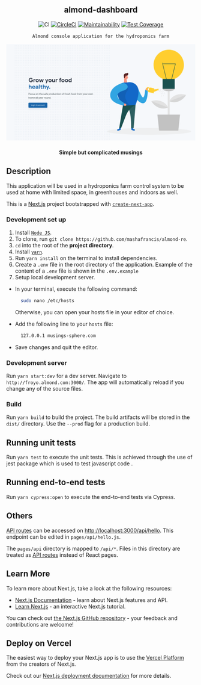 <div align="center">

## almond-dashboard

![CI](https://github.com/musings-sphere/musings-fe/workflows/CI/badge.svg)
[![CircleCI](https://circleci.com/gh/musings-sphere/musings-fe/tree/main.svg?style=svg)](https://circleci.com/gh/musings-sphere/musings-fe/tree/main)
[![Maintainability](https://api.codeclimate.com/v1/badges/af282436504ed75c2bf2/maintainability)](https://codeclimate.com/github/musings-sphere/musings-fe/maintainability)
[![Test Coverage](https://api.codeclimate.com/v1/badges/af282436504ed75c2bf2/test_coverage)](https://codeclimate.com/github/musings-sphere/musings-fe/test_coverage)

</div>

<div align="center">

    Almond console application for the hydroponics farm

[![Almond](../public/img/readme.png)](https://almond-re-staging.herokuapp.com/)

#### Simple but complicated musings

</div>

## Description

This application will be used in a hydroponics farm control system to be used at home with limited space, in greenhouses and indoors as well.

This is a [Next.js](https://nextjs.org/) project bootstrapped with [`create-next-app`](https://github.com/vercel/next.js/tree/canary/packages/create-next-app).

### Development set up

1. Install [`Node JS`](https://nodejs.org/en/).
2. To clone, run `git clone https://github.com/mashafrancis/almond-re`.
3. `cd` into the root of the **project directory**.
4. Install [`yarn`](https://yarnpkg.com/en/docs/install#mac-stable).
5. Run `yarn install` on the terminal to install dependencies.
6. Create a `.env` file in the root directory of the application. Example of the content of a `.env` file is shown in the `.env.example`
7. Setup local development server.

- In your terminal, execute the following command:
  ```bash
    sudo nano /etc/hosts
  ```
  Otherwise, you can open your hosts file in your editor of choice.
- Add the following line to your `hosts` file:

  ```bash
    127.0.0.1 musings-sphere.com
  ```

- Save changes and quit the editor.

### Development server

Run `yarn start:dev` for a dev server. Navigate to `http://froyo.almond.com:3000/`. The app will automatically reload if you change any of the source files.

### Build

Run `yarn build` to build the project. The build artifacts will be stored in the `dist/` directory. Use the `--prod` flag for a production build.

## Running unit tests

Run `yarn test` to execute the unit tests. This is achieved through the use of jest package which is used to test javascript code .

## Running end-to-end tests

Run `yarn cypress:open` to execute the end-to-end tests via Cypress.

## Others

[API routes](https://nextjs.org/docs/api-routes/introduction) can be accessed on [http://localhost:3000/api/hello](http://localhost:3000/api/hello). This endpoint can be edited in `pages/api/hello.js`.

The `pages/api` directory is mapped to `/api/*`. Files in this directory are treated as [API routes](https://nextjs.org/docs/api-routes/introduction) instead of React pages.

## Learn More

To learn more about Next.js, take a look at the following resources:

- [Next.js Documentation](https://nextjs.org/docs) - learn about Next.js features and API.
- [Learn Next.js](https://nextjs.org/learn) - an interactive Next.js tutorial.

You can check out [the Next.js GitHub repository](https://github.com/vercel/next.js/) - your feedback and contributions are welcome!

## Deploy on Vercel

The easiest way to deploy your Next.js app is to use the [Vercel Platform](https://vercel.com/new?utm_medium=default-template&filter=next.js&utm_source=create-next-app&utm_campaign=create-next-app-readme) from the creators of Next.js.

Check out our [Next.js deployment documentation](https://nextjs.org/docs/deployment) for more details.

